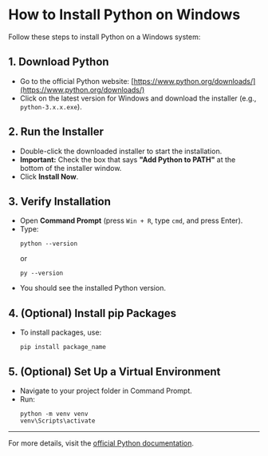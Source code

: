 # How to Install Python on Windows

Follow these steps to install Python on a Windows system:

## 1. Download Python
- Go to the official Python website: [https://www.python.org/downloads/](https://www.python.org/downloads/)
- Click on the latest version for Windows and download the installer (e.g., `python-3.x.x.exe`).

## 2. Run the Installer
- Double-click the downloaded installer to start the installation.
- **Important:** Check the box that says **"Add Python to PATH"** at the bottom of the installer window.
- Click **Install Now**.

## 3. Verify Installation
- Open **Command Prompt** (press `Win + R`, type `cmd`, and press Enter).
- Type:
  ```
  python --version
  ```
  or
  ```
  py --version
  ```
- You should see the installed Python version.

## 4. (Optional) Install pip Packages
- To install packages, use:
  ```
  pip install package_name
  ```

## 5. (Optional) Set Up a Virtual Environment
- Navigate to your project folder in Command Prompt.
- Run:
  ```
  python -m venv venv
  venv\Scripts\activate
  ```

---
For more details, visit the [official Python documentation](https://docs.python.org/3/using/windows.html).
